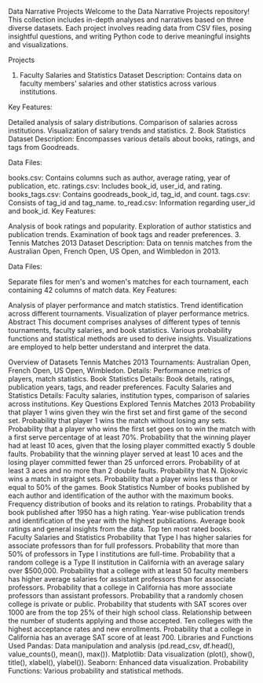 Data Narrative Projects
Welcome to the Data Narrative Projects repository! This collection includes in-depth analyses and narratives based on three diverse datasets. Each project involves reading data from CSV files, posing insightful questions, and writing Python code to derive meaningful insights and visualizations.

Projects
1. Faculty Salaries and Statistics
Dataset Description: Contains data on faculty members' salaries and other statistics across various institutions.

Key Features:

Detailed analysis of salary distributions.
Comparison of salaries across institutions.
Visualization of salary trends and statistics.
2. Book Statistics
Dataset Description: Encompasses various details about books, ratings, and tags from Goodreads.

Data Files:

books.csv: Contains columns such as author, average rating, year of publication, etc.
ratings.csv: Includes book_id, user_id, and rating.
books_tags.csv: Contains goodreads_book_id, tag_id, and count.
tags.csv: Consists of tag_id and tag_name.
to_read.csv: Information regarding user_id and book_id.
Key Features:

Analysis of book ratings and popularity.
Exploration of author statistics and publication trends.
Examination of book tags and reader preferences.
3. Tennis Matches 2013
Dataset Description: Data on tennis matches from the Australian Open, French Open, US Open, and Wimbledon in 2013.

Data Files:

Separate files for men's and women's matches for each tournament, each containing 42 columns of match data.
Key Features:

Analysis of player performance and match statistics.
Trend identification across different tournaments.
Visualization of player performance metrics.
Abstract
This document comprises analyses of different types of tennis tournaments, faculty salaries, and book statistics. Various probability functions and statistical methods are used to derive insights. Visualizations are employed to help better understand and interpret the data.

Overview of Datasets
Tennis Matches 2013
Tournaments: Australian Open, French Open, US Open, Wimbledon.
Details: Performance metrics of players, match statistics.
Book Statistics
Details: Book details, ratings, publication years, tags, and reader preferences.
Faculty Salaries and Statistics
Details: Faculty salaries, institution types, comparison of salaries across institutions.
Key Questions Explored
Tennis Matches 2013
Probability that player 1 wins given they win the first set and first game of the second set.
Probability that player 1 wins the match without losing any sets.
Probability that a player who wins the first set goes on to win the match with a first serve percentage of at least 70%.
Probability that the winning player had at least 10 aces, given that the losing player committed exactly 5 double faults.
Probability that the winning player served at least 10 aces and the losing player committed fewer than 25 unforced errors.
Probability of at least 3 aces and no more than 2 double faults.
Probability that N. Djokovic wins a match in straight sets.
Probability that a player wins less than or equal to 50% of the games.
Book Statistics
Number of books published by each author and identification of the author with the maximum books.
Frequency distribution of books and its relation to ratings.
Probability that a book published after 1950 has a high rating.
Year-wise publication trends and identification of the year with the highest publications.
Average book ratings and general insights from the data.
Top ten most rated books.
Faculty Salaries and Statistics
Probability that Type I has higher salaries for associate professors than for full professors.
Probability that more than 50% of professors in Type I institutions are full-time.
Probability that a random college is a Type II institution in California with an average salary over $500,000.
Probability that a college with at least 50 faculty members has higher average salaries for assistant professors than for associate professors.
Probability that a college in California has more associate professors than assistant professors.
Probability that a randomly chosen college is private or public.
Probability that students with SAT scores over 1000 are from the top 25% of their high school class.
Relationship between the number of students applying and those accepted.
Ten colleges with the highest acceptance rates and new enrollments.
Probability that a college in California has an average SAT score of at least 700.
Libraries and Functions Used
Pandas: Data manipulation and analysis (pd.read_csv, df.head(), value_counts(), mean(), max()).
Matplotlib: Data visualization (plot(), show(), title(), xlabel(), ylabel()).
Seaborn: Enhanced data visualization.
Probability Functions: Various probability and statistical methods.
